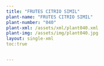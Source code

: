 ```yaml
---
title: "FRUTES CITRIO SIMIL"
plant-name: "FRUTES CITRIO SIMIL"
plant-number: "040"
plant-xml: /assets/xml/plant040.xml
plant-img: /assets/img/plant040.jpg
layout: single-xml
toc:true


---
```

